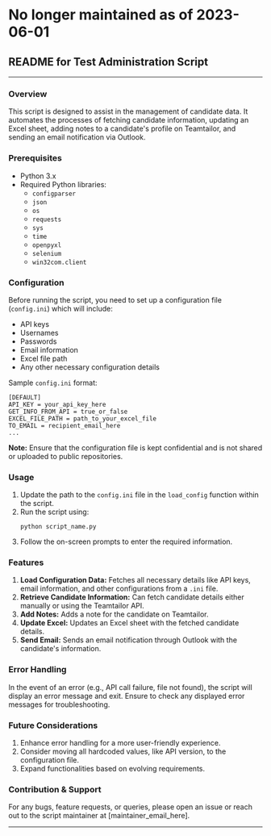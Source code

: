 # No longer maintained as of 2023-06-01

## README for Test Administration Script

---

### Overview

This script is designed to assist in the management of candidate data. It automates the processes of fetching candidate information, updating an Excel sheet, adding notes to a candidate's profile on Teamtailor, and sending an email notification via Outlook.

### Prerequisites

- Python 3.x
- Required Python libraries: 
    - `configparser`
    - `json`
    - `os`
    - `requests`
    - `sys`
    - `time`
    - `openpyxl`
    - `selenium`
    - `win32com.client`

### Configuration

Before running the script, you need to set up a configuration file (`config.ini`) which will include:

- API keys
- Usernames
- Passwords
- Email information
- Excel file path
- Any other necessary configuration details

Sample `config.ini` format:
```
[DEFAULT]
API_KEY = your_api_key_here
GET_INFO_FROM_API = true_or_false
EXCEL_FILE_PATH = path_to_your_excel_file
TO_EMAIL = recipient_email_here
...
```

**Note:** Ensure that the configuration file is kept confidential and is not shared or uploaded to public repositories.

### Usage

1. Update the path to the `config.ini` file in the `load_config` function within the script.
2. Run the script using:
    ```
    python script_name.py
    ```
3. Follow the on-screen prompts to enter the required information.

### Features

1. **Load Configuration Data:** Fetches all necessary details like API keys, email information, and other configurations from a `.ini` file.
2. **Retrieve Candidate Information:** Can fetch candidate details either manually or using the Teamtailor API.
3. **Add Notes:** Adds a note for the candidate on Teamtailor.
4. **Update Excel:** Updates an Excel sheet with the fetched candidate details.
5. **Send Email:** Sends an email notification through Outlook with the candidate's information.

### Error Handling

In the event of an error (e.g., API call failure, file not found), the script will display an error message and exit. Ensure to check any displayed error messages for troubleshooting.

### Future Considerations

1. Enhance error handling for a more user-friendly experience.
2. Consider moving all hardcoded values, like API version, to the configuration file.
3. Expand functionalities based on evolving requirements.

### Contribution & Support

For any bugs, feature requests, or queries, please open an issue or reach out to the script maintainer at [maintainer_email_here].

---


